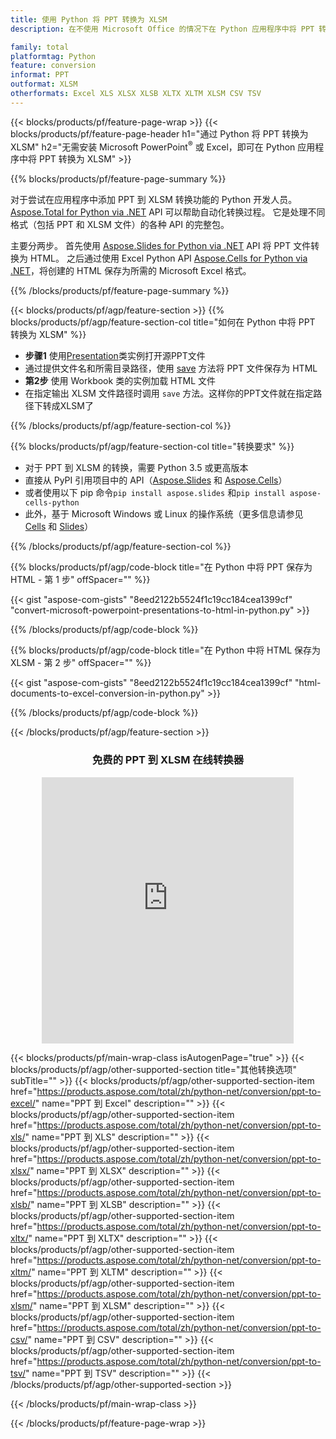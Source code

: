 ```yaml
---
title: 使用 Python 将 PPT 转换为 XLSM
description: 在不使用 Microsoft Office 的情况下在 Python 应用程序中将 PPT 转换为 XLSM 

family: total
platformtag: Python
feature: conversion
informat: PPT
outformat: XLSM
otherformats: Excel XLS XLSX XLSB XLTX XLTM XLSM CSV TSV
---
```

{{< blocks/products/pf/feature-page-wrap >}}
{{< blocks/products/pf/feature-page-header h1="通过 Python 将 PPT 转换为 XLSM" h2="无需安装 Microsoft PowerPoint<sup>&reg;</sup> 或 Excel，即可在 Python 应用程序中将 PPT 转换为 XLSM" >}}

{{% blocks/products/pf/feature-page-summary %}}

对于尝试在应用程序中添加 PPT 到 XLSM 转换功能的 Python 开发人员。 [Aspose.Total for Python via .NET](https://products.aspose.com/total/python-net/) API 可以帮助自动化转换过程。 它是处理不同格式（包括 PPT 和 XLSM 文件）的各种 API 的完整包。

主要分两步。 首先使用 [Aspose.Slides for Python via .NET](https://products.aspose.com/slides/python-net/) API 将 PPT 文件转换为 HTML。 之后通过使用 Excel Python API [Aspose.Cells for Python via .NET](https://products.aspose.com/cells/python-net/)，将创建的 HTML 保存为所需的 Microsoft Excel 格式。 

{{% /blocks/products/pf/feature-page-summary %}}

{{< blocks/products/pf/agp/feature-section >}}
{{% blocks/products/pf/agp/feature-section-col title="如何在 Python 中将 PPT 转换为 XLSM" %}}
- **步骤1** 使用[Presentation](https://reference.aspose.com/slides/python-net/aspose.slides/presentation/)类实例打开源PPT文件 
- 通过提供文件名和所需目录路径，使用 [save](https://reference.aspose.com/slides/python-net/aspose.slides/presentation/) 方法将 PPT 文件保存为 HTML
-  **第2步** 使用 Workbook 类的实例加载 HTML 文件
-  在指定输出 XLSM 文件路径时调用 `save` 方法。这样你的PPT文件就在指定路径下转成XLSM了

{{% /blocks/products/pf/agp/feature-section-col %}}

{{% blocks/products/pf/agp/feature-section-col title="转换要求" %}}

- 对于 PPT 到 XLSM 的转换，需要 Python 3.5 或更高版本
- 直接从 PyPI 引用项目中的 API（[Aspose.Slides](https://pypi.org/project/Aspose.Slides/) 和 [Aspose.Cells](https://pypi.org/project/aspose-cells-python/)）
-  或者使用以下 pip 命令```pip install aspose.slides``` 和```pip install aspose-cells-python```
-  此外，基于 Microsoft Windows 或 Linux 的操作系统（更多信息请参见 [Cells](https://docs.aspose.com/cells/python-net/getting-started/#installation) 和 [Slides](https://docs.aspose.com/slides/python-net/system-requirements/)）
 

{{% /blocks/products/pf/agp/feature-section-col %}}

{{% blocks/products/pf/agp/code-block title="在 Python 中将 PPT 保存为 HTML - 第 1 步" offSpacer="" %}}

{{< gist "aspose-com-gists" "8eed2122b5524f1c19cc184cea1399cf" "convert-microsoft-powerpoint-presentations-to-html-in-python.py" >}}

{{% /blocks/products/pf/agp/code-block %}}

{{% blocks/products/pf/agp/code-block title="在 Python 中将 HTML 保存为 XLSM - 第 2 步" offSpacer="" %}}

{{< gist "aspose-com-gists" "8eed2122b5524f1c19cc184cea1399cf" "html-documents-to-excel-conversion-in-python.py" >}}

{{% /blocks/products/pf/agp/code-block %}}

{{< /blocks/products/pf/agp/feature-section >}}
<div class="container-fluid agp-content bg-white aboutfile box-1 vh100 section nopbtm">
<div class=container>
<div class=row>
<div class="demobox tc col-md-12 padding-0" align="center">

<h3>免费的 PPT 到 XLSM 在线转换器</h3>

<iframe style="border: none; height: 426px;" scrolling="no" src="https://total-conversion-app-65z5r2lp.qa.k8s.dynabic.com/?to=xlsm&from=ppt" id="child-iframe" width="80%"></iframe>

</div></div>
</div></div>

{{< blocks/products/pf/main-wrap-class isAutogenPage="true" >}}
{{< blocks/products/pf/agp/other-supported-section title="其他转换选项" subTitle="" >}}
{{< blocks/products/pf/agp/other-supported-section-item href="https://products.aspose.com/total/zh/python-net/conversion/ppt-to-excel/" name="PPT 到 Excel" description="" >}}
{{< blocks/products/pf/agp/other-supported-section-item href="https://products.aspose.com/total/zh/python-net/conversion/ppt-to-xls/" name="PPT 到 XLS" description="" >}}
{{< blocks/products/pf/agp/other-supported-section-item href="https://products.aspose.com/total/zh/python-net/conversion/ppt-to-xlsx/" name="PPT 到 XLSX" description="" >}}
{{< blocks/products/pf/agp/other-supported-section-item href="https://products.aspose.com/total/zh/python-net/conversion/ppt-to-xlsb/" name="PPT 到 XLSB" description="" >}}
{{< blocks/products/pf/agp/other-supported-section-item href="https://products.aspose.com/total/zh/python-net/conversion/ppt-to-xltx/" name="PPT 到 XLTX" description="" >}}
{{< blocks/products/pf/agp/other-supported-section-item href="https://products.aspose.com/total/zh/python-net/conversion/ppt-to-xltm/" name="PPT 到 XLTM" description="" >}}
{{< blocks/products/pf/agp/other-supported-section-item href="https://products.aspose.com/total/zh/python-net/conversion/ppt-to-xlsm/" name="PPT 到 XLSM" description="" >}}
{{< blocks/products/pf/agp/other-supported-section-item href="https://products.aspose.com/total/zh/python-net/conversion/ppt-to-csv/" name="PPT 到 CSV" description="" >}}
{{< blocks/products/pf/agp/other-supported-section-item href="https://products.aspose.com/total/zh/python-net/conversion/ppt-to-tsv/" name="PPT 到 TSV" description="" >}}
{{< /blocks/products/pf/agp/other-supported-section >}}


      
{{< /blocks/products/pf/main-wrap-class >}}

{{< /blocks/products/pf/feature-page-wrap >}}